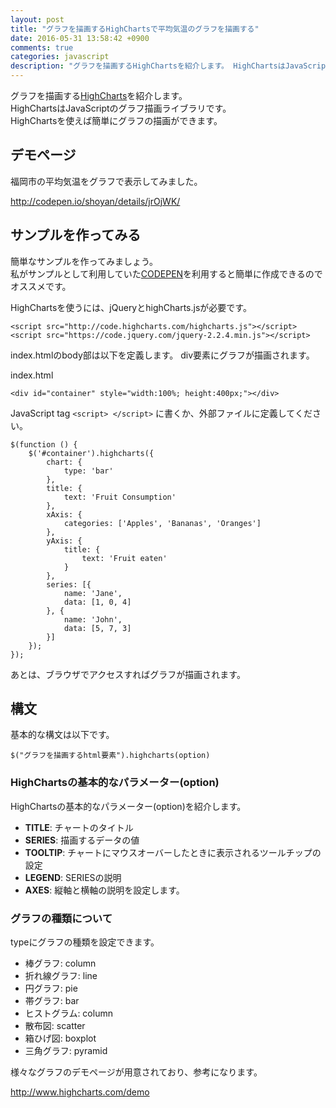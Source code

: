 ```yaml
---
layout: post
title: "グラフを描画するHighChartsで平均気温のグラフを描画する"
date: 2016-05-31 13:58:42 +0900
comments: true
categories: javascript
description: "グラフを描画するHighChartsを紹介します。 HighChartsはJavaScriptのグラフ描画ライブラリです。福岡市の平均気温をグラフで表示するデモを作成しました。"
---
```


グラフを描画する[HighCharts](http://www.highcharts.com/)を紹介します。  
HighChartsはJavaScriptのグラフ描画ライブラリです。  
HighChartsを使えば簡単にグラフの描画ができます。

## デモページ

福岡市の平均気温をグラフで表示してみました。

http://codepen.io/shoyan/details/jrOjWK/

## サンプルを作ってみる

簡単なサンプルを作ってみましょう。  
私がサンプルとして利用していた[CODEPEN](http://codepen.io/)を利用すると簡単に作成できるのでオススメです。

HighChartsを使うには、jQueryとhighCharts.jsが必要です。


```
<script src="http://code.highcharts.com/highcharts.js"></script>
<script src="https://code.jquery.com/jquery-2.2.4.min.js"></script>

```

index.htmlのbody部は以下を定義します。
div要素にグラフが描画されます。

index.html


```
<div id="container" style="width:100%; height:400px;"></div>

```

JavaScript tag `<script> </script>` に書くか、外部ファイルに定義してください。


```
$(function () {
    $('#container').highcharts({
        chart: {
            type: 'bar'
        },
        title: {
            text: 'Fruit Consumption'
        },
        xAxis: {
            categories: ['Apples', 'Bananas', 'Oranges']
        },
        yAxis: {
            title: {
                text: 'Fruit eaten'
            }
        },
        series: [{
            name: 'Jane',
            data: [1, 0, 4]
        }, {
            name: 'John',
            data: [5, 7, 3]
        }]
    });
});

```

あとは、ブラウザでアクセスすればグラフが描画されます。

## 構文

基本的な構文は以下です。


```
$("グラフを描画するhtml要素").highcharts(option)

```

### HighChartsの基本的なパラメーター(option)

HighChartsの基本的なパラメーター(option)を紹介します。

- **TITLE**: チャートのタイトル
- **SERIES**: 描画するデータの値
- **TOOLTIP**: チャートにマウスオーバーしたときに表示されるツールチップの設定
- **LEGEND**: SERIESの説明
- **AXES**: 縦軸と横軸の説明を設定します。

### グラフの種類について

typeにグラフの種類を設定できます。

* 棒グラフ: column
* 折れ線グラフ: line
* 円グラフ: pie
* 帯グラフ: bar
* ヒストグラム: column
* 散布図: scatter
* 箱ひげ図: boxplot
* 三角グラフ: pyramid

様々なグラフのデモページが用意されており、参考になります。

http://www.highcharts.com/demo

